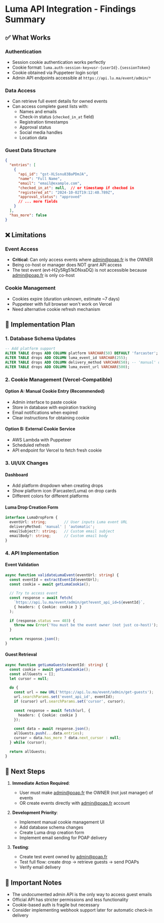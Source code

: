 # Luma API Integration - Findings Summary

## ✅ What Works

### Authentication
- Session cookie authentication works perfectly
- Cookie format: `luma.auth-session-key=usr-{userId}.{sessionToken}`
- Cookie obtained via Puppeteer login script
- Admin API endpoints accessible at `https://api.lu.ma/event/admin/*`

### Data Access
- Can retrieve full event details for owned events
- Can access complete guest lists with:
  - Names and emails
  - Check-in status (`checked_in_at` field)
  - Registration timestamps
  - Approval status
  - Social media handles
  - Location data

### Guest Data Structure
```json
{
  "entries": [
    {
      "api_id": "gst-XLSsnu83BaPDmJA",
      "name": "Full Name",
      "email": "email@example.com",
      "checked_in_at": null,  // or timestamp if checked in
      "registered_at": "2024-10-02T19:12:40.789Z",
      "approval_status": "approved"
      // ... more fields
    }
  ],
  "has_more": false
}
```

## ❌ Limitations

### Event Access
- **Critical**: Can only access events where admin@poap.fr is the OWNER
- Being co-host or manager does NOT grant API access
- The test event (evt-H2y5Rg51kDNxaDQ) is not accessible because admin@poap.fr is only co-host

### Cookie Management
- Cookies expire (duration unknown, estimate ~7 days)
- Puppeteer with full browser won't work on Vercel
- Need alternative cookie refresh mechanism

## 🔧 Implementation Plan

### 1. Database Schema Updates
```sql
-- Add platform support
ALTER TABLE drops ADD COLUMN platform VARCHAR(50) DEFAULT 'farcaster';
ALTER TABLE drops ADD COLUMN luma_event_id VARCHAR(255);
ALTER TABLE drops ADD COLUMN delivery_method VARCHAR(50); -- 'manual' or 'automatic'
ALTER TABLE drops ADD COLUMN luma_event_url VARCHAR(500);
```

### 2. Cookie Management (Vercel-Compatible)

#### Option A: Manual Cookie Entry (Recommended)
- Admin interface to paste cookie
- Store in database with expiration tracking
- Email notifications when expired
- Clear instructions for obtaining cookie

#### Option B: External Cookie Service
- AWS Lambda with Puppeteer
- Scheduled refresh
- API endpoint for Vercel to fetch fresh cookie

### 3. UI/UX Changes

#### Dashboard
- Add platform dropdown when creating drops
- Show platform icon (Farcaster/Luma) on drop cards
- Different colors for different platforms

#### Luma Drop Creation Form
```typescript
interface LumaDropForm {
  eventUrl: string;        // User inputs Luma event URL
  deliveryMethod: 'manual' | 'automatic';
  emailSubject?: string;   // Custom email subject
  emailBody?: string;      // Custom email body
}
```

### 4. API Implementation

#### Event Validation
```typescript
async function validateLumaEvent(eventUrl: string) {
  const eventId = extractEventId(eventUrl);
  const cookie = await getLumaCookie();
  
  // Try to access event
  const response = await fetch(
    `https://api.lu.ma/event/admin/get?event_api_id=${eventId}`,
    { headers: { Cookie: cookie } }
  );
  
  if (response.status === 403) {
    throw new Error('You must be the event owner (not just co-host)');
  }
  
  return response.json();
}
```

#### Guest Retrieval
```typescript
async function getLumaGuests(eventId: string) {
  const cookie = await getLumaCookie();
  const allGuests = [];
  let cursor = null;
  
  do {
    const url = new URL('https://api.lu.ma/event/admin/get-guests');
    url.searchParams.set('event_api_id', eventId);
    if (cursor) url.searchParams.set('cursor', cursor);
    
    const response = await fetch(url, {
      headers: { Cookie: cookie }
    });
    
    const data = await response.json();
    allGuests.push(...data.entries);
    cursor = data.has_more ? data.next_cursor : null;
  } while (cursor);
  
  return allGuests;
}
```

## 🚀 Next Steps

1. **Immediate Action Required**:
   - User must make admin@poap.fr the OWNER (not just manager) of events
   - OR create events directly with admin@poap.fr account

2. **Development Priority**:
   - Implement manual cookie management UI
   - Add database schema changes
   - Create Luma drop creation form
   - Implement email sending for POAP delivery

3. **Testing**:
   - Create test event owned by admin@poap.fr
   - Test full flow: create drop → retrieve guests → send POAPs
   - Verify email delivery

## 📝 Important Notes

- The undocumented admin API is the only way to access guest emails
- Official API has stricter permissions and less functionality
- Cookie-based auth is fragile but necessary
- Consider implementing webhook support later for automatic check-in delivery